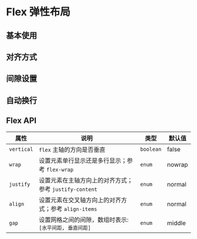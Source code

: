 # Flex 弹性布局

## 基本使用

<demo vue="../../example/flex/base.vue" />

## 对齐方式

<demo vue="../../example/flex/align.vue" />

## 间隙设置

<demo vue="../../example/flex/gap.vue" />

## 自动换行

<demo vue="../../example/flex/wrap.vue" />

## Flex API

| 属性       | 说明                                                   | 类型                                                                                             | 默认值 |
| ---------- | ------------------------------------------------------ | ------------------------------------------------------------------------------------------------ | ------ |
| `vertical` | `flex` 主轴的方向是否垂直                              | `boolean`                                                                                        | false  |
| `wrap`     | 设置元素单行显示还是多行显示；参考 `flex-wrap`         | `enum`<Tool value="nowrap,wrap,wrap-reverse" />                                                  | nowrap |
| `justify`  | 设置元素在主轴方向上的对齐方式；参考 `justify-content` | `enum`<Tool value="normal,flex-start,center,flex-end,space-between,space-around,space-evenly" /> | normal |
| `align`    | 设置元素在交叉轴方向上的对齐方式；参考 `align-items`   | `enum`<Tool value="normal,flex-start,center,flex-end" />                                         | normal |
| `gap`      | 设置网格之间的间隙，数组时表示: `[水平间距, 垂直间距]` | `enum`<Tool value="number,number[],small,middle,large" />                                        | middle |

